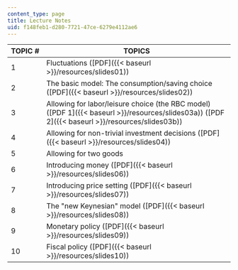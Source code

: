 ```yaml
---
content_type: page
title: Lecture Notes
uid: f148feb1-d280-7721-47ce-6279e4112ae6
---
```


| TOPIC # | TOPICS |
| --- | --- |
| 1 | Fluctuations ([PDF]({{< baseurl >}}/resources/slides01)) |
| 2 | The basic model: The consumption/saving choice ([PDF]({{< baseurl >}}/resources/slides02)) |
| 3 | Allowing for labor/leisure choice (the RBC model) ([PDF 1]({{< baseurl >}}/resources/slides03a)) ([PDF 2]({{< baseurl >}}/resources/slides03b)) |
| 4 | Allowing for non-trivial investment decisions ([PDF]({{< baseurl >}}/resources/slides04)) |
| 5 | Allowing for two goods |
| 6 | Introducing money ([PDF]({{< baseurl >}}/resources/slides06)) |
| 7 | Introducing price setting ([PDF]({{< baseurl >}}/resources/slides07)) |
| 8 | The "new Keynesian" model ([PDF]({{< baseurl >}}/resources/slides08)) |
| 9 | Monetary policy ([PDF]({{< baseurl >}}/resources/slides09)) |
| 10 | Fiscal policy ([PDF]({{< baseurl >}}/resources/slides10))
